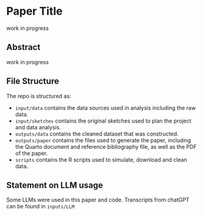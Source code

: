 # Paper Title
work in progress

## Abstract
work in progress

## File Structure

The repo is structured as:

-   `input/data` contains the data sources used in analysis including the raw data.
-   `input/sketches` contains the original sketches used to plan the project and data analysis.
-   `outputs/data` contains the cleaned dataset that was constructed.
-   `outputs/paper` contains the files used to generate the paper, including the Quarto document and reference bibliography file, as well as the PDF of the paper. 
-   `scripts` contains the R scripts used to simulate, download and clean data.


## Statement on LLM usage

Some LLMs were used in this paper and code. Transcripts from chatGPT can be found in `inputs/LLM`
